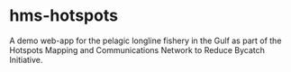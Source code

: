 # hms-hotspots
A demo web-app for the pelagic longline fishery in the Gulf as part of the Hotspots Mapping and Communications Network to Reduce Bycatch Initiative.
